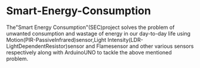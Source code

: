 # Smart-Energy-Consumption
The"Smart Energy Consumption"(SEC)project solves the problem of unwanted consumption and wastage of energy in our day-to-day life using Motion(PIR-PassiveInfrared)sensor,Light Intensity(LDR-LightDependentResistor)sensor and Flamesensor and other various sensors respectively along with ArduinoUNO to tackle the above mentioned problem.
